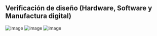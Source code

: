 ## Verificación de diseño (Hardware, Software y Manufactura digital)
![image](https://github.com/RaulMantilla123/FunBio/assets/143033138/724c4fe8-1650-4885-8ac1-d231f0e292f9)
![image](https://github.com/RaulMantilla123/FunBio/assets/143366394/7e5e4cd9-b89d-49ea-9c98-8581012774f7)
![image](https://github.com/RaulMantilla123/FunBio/assets/143366394/b35e565f-aeec-4551-a7d6-f511681f1e9b)

